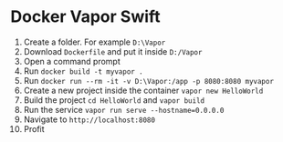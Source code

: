 # Docker Vapor Swift

1. Create a folder. For example `D:\Vapor`
2. Download `Dockerfile` and put it inside `D:/Vapor`
3. Open a command prompt
4. Run `docker build -t myvapor .`
5. Run `docker run --rm -it -v D:\Vapor:/app -p 8080:8080 myvapor`
6. Create a new project inside the container `vapor new HelloWorld`
7. Build the project `cd HelloWorld` and `vapor build`
8. Run the service `vapor run serve --hostname=0.0.0.0`
9. Navigate to `http://localhost:8080`
10. Profit
